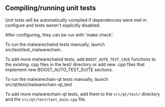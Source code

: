 Compiling/running unit tests
------------------------------------

Unit tests will be automatically compiled if dependencies were met in configure
and tests weren't explicitly disabled.

After configuring, they can be run with 'make check'.

To run the malwarechaind tests manually, launch src/test/test_malwarechain .

To add more malwarechaind tests, add `BOOST_AUTO_TEST_CASE` functions to the existing
.cpp files in the test/ directory or add new .cpp files that
implement new BOOST_AUTO_TEST_SUITE sections.

To run the malwarechain-qt tests manually, launch src/qt/test/malwarechain-qt_test

To add more malwarechain-qt tests, add them to the `src/qt/test/` directory and
the `src/qt/test/test_main.cpp` file.

